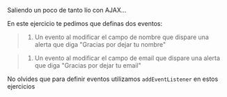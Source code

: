 Saliendo un poco de tanto lío con AJAX...

En este ejercicio te pedimos que definas dos eventos:

> 1. Un evento al modificar el campo de nombre que dispare una alerta que diga "Gracias por dejar tu nombre"

> 1. Un evento al modificar el campo de email que dispare una alerta que diga "Gracias por dejar tu email"

No olvides que para definir eventos utilizamos `addEventListener` en estos ejercicios
